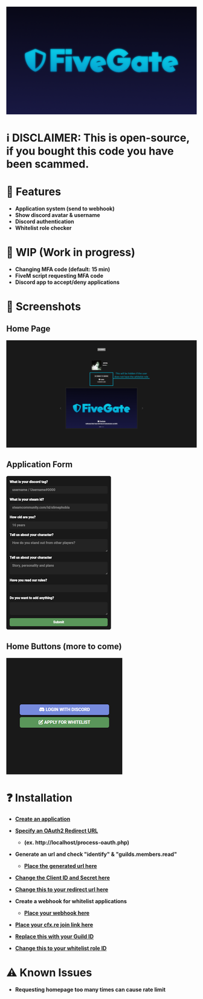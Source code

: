 ![image](https://raw.githubusercontent.com/slimephobia/FiveGate/main/assets/img/banner.png)

# ℹ️ DISCLAIMER: This is open-source, if you bought this code you have been scammed.

# 📝 Features
- **Application system (send to webhook)**
- **Show discord avatar & username**
- **Discord authentication**
- **Whitelist role checker**

# 🔨 WIP (Work in progress)
- **Changing MFA code (default: 15 min)**
- **FiveM script requesting MFA code**
- **Discord app to accept/deny applications**

# 📸 Screenshots
## Home Page
![image](https://raw.githubusercontent.com/slimephobia/FiveGate/main/screenshots/home.png)
## Application Form
![image](https://raw.githubusercontent.com/slimephobia/FiveGate/main/screenshots/application.png)
## Home Buttons (more to come)
![image](https://raw.githubusercontent.com/slimephobia/FiveGate/main/screenshots/login.png)

# ❓ Installation
- **[Create an application](https://discord.com/developers/applications)**

- **[Specify an OAuth2 Redirect URL](https://discord.com/developers/applications)**
   - **(ex. http://localhost/process-oauth.php)**

- **Generate an url and check "identify" & "guilds.members.read"**
  - **[Place the generated url here](https://github.com/slimephobia/FiveGate/blob/main/oauth.php#L3)**

- **[Change the Client ID and Secret here](https://github.com/slimephobia/FiveGate/blob/main/process-oauth.php#L17#L18)**

- **[Change this to your redirect url here](https://github.com/slimephobia/FiveGate/blob/main/process-oauth.php#L20)**

- **Create a webhook for whitelist applications**
  - **[Place your webhook here](https://github.com/slimephobia/FiveGate/blob/main/webhook.php#L34)**

- **[Place your cfx.re join link here](https://github.com/slimephobia/FiveGate/blob/main/home.php#L60C112-L60C130)**

- **[Replace this with your Guild ID](https://github.com/slimephobia/FiveGate/blob/main/home.php#L13C73-L13C91)**

- **[Change this to your whitelist role ID](https://github.com/slimephobia/FiveGate/blob/main/home.php#L29C31-L29C58)**

# ⚠️ Known Issues
- **Requesting homepage too many times can cause rate limit**
